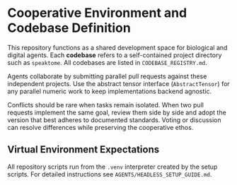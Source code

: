 # Cooperative Environment and Codebase Definition

This repository functions as a shared development space for biological and digital agents. Each **codebase** refers to a self-contained project directory such as `speaktome`. All codebases are listed in `CODEBASE_REGISTRY.md`.

Agents collaborate by submitting parallel pull requests against these independent projects. Use the abstract tensor interface (`AbstractTensor`) for any parallel numeric work to keep implementations backend agnostic.

Conflicts should be rare when tasks remain isolated. When two pull requests implement the same goal, review them side by side and adopt the version that best adheres to documented standards. Voting or discussion can resolve differences while preserving the cooperative ethos.

## Virtual Environment Expectations

All repository scripts run from the `.venv` interpreter created by the setup
scripts. For detailed instructions see `AGENTS/HEADLESS_SETUP_GUIDE.md`.
